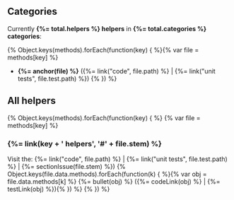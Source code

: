 ## Categories

Currently **{%= total.helpers %} helpers** in **{%= total.categories %} categories**:

{% Object.keys(methods).forEach(function(key) { %}{% var file = methods[key] %}
- **{%= anchor(file) %}** ({%= link("code", file.path) %} | {%= link("unit tests", file.test.path) %}) {% }) %}

## All helpers

{% Object.keys(methods).forEach(function(key) { %}
{% var file = methods[key] %}

### {%= link(key + ' helpers', '#' + file.stem) %}
Visit the: {%= link("code", file.path) %} | {%= link("unit tests", file.test.path) %} | {%= sectionIssue(file.stem) %})
  {% Object.keys(file.data.methods).forEach(function(k) { %}{% var obj = file.data.methods[k] %}
  {%= bullet(obj) %} ({%= codeLink(obj) %} | {%= testLink(obj) %}){% }) %}
{% }) %}